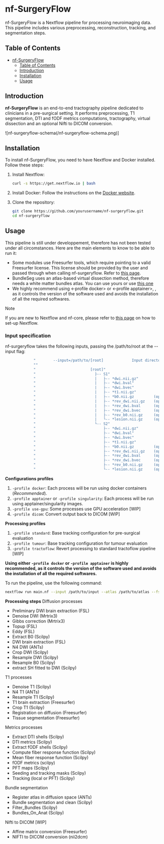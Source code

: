 # nf-SurgeryFlow

nf-SurgeryFlow is a Nextflow pipeline for processing neuroimaging data. This pipeline includes various preprocessing, reconstruction, tracking, and segmentation steps.

## Table of Contents
- [nf-SurgeryFlow](#nf-surgeryflow)
  - [Table of Contents](#table-of-contents)
  - [Introduction](#introduction)
  - [Installation](#installation)
  - [Usage](#usage)

## Introduction

**nf-SurgeryFlow** is an end-to-end tractography pipeline dedicated to clinicians in a pre-surgical setting. It performs preprocessing, T1 segmentation, DTI and fODF metrics computations, tractography, virtual dissection and an optional Nifti to DICOM conversion. 

![nf-surgeryflow-schema(/nf-surgeryflow-schema.png)]

## Installation

To install nf-SurgeryFlow, you need to have Nextflow and Docker installed. Follow these steps:

1. Install Nextflow:
    ```sh
    curl -s https://get.nextflow.io | bash
    ```

2. Install Docker:
    Follow the instructions on the [Docker website](https://docs.docker.com/get-docker/).

3. Clone the repository:
    ```sh
    git clone https://github.com/yourusername/nf-surgeryflow.git
    cd nf-surgeryflow
    ```

## Usage

This pipeline is still under developpement, therefore has not been tested under all circomstances. Here are the main elements to know to be able to run it:
- Some modules use Freesurfer tools, which require pointing to a valid Freesurfer license. This license should be provided by the user and passed through when calling nf-surgeryflow. Refer to [this page](https://surfer.nmr.mgh.harvard.edu/registration.html).
- BundleSeg uses an atlas-based virtual dissection method, therefore needs a white matter bundles atlas. You can use yours or use [this one](https://zenodo.org/records/10103446) 
- We highly recommend using <-profile docker> or <-profile apptainer>, , as it controls the version of the software used and avoids the installation of all the required softwares.

> [!NOTE]
> If you are new to Nextflow and nf-core, please refer to [this page](https://nf-co.re/docs/usage/installation) on how to set-up Nextflow.

### Input specification

nf-surgeryflow takes the following inputs, passing the /path/to/root at the --input flag:

```bash
             "        --input=/path/to/[root]             Input directory containing your subjects"
             ""
             "                         [root]"
             "                           ├-- S1"
             "                           |   ├-- *dwi.nii.gz"
             "                           |   ├-- *dwi.bval"
             "                           |   ├-- *dwi.bvec"
             "                           |   ├-- *t1.nii.gz"
             "                           |   ├-- *b0.nii.gz         (optional)"
             "                           |   ├-- *rev_dwi.nii.gz    (optional)"
             "                           |   ├-- *rev_dwi.bval      (optional)"
             "                           |   ├-- *rev_dwi.bvec      (optional)"
             "                           |   ├-- *rev_b0.nii.gz     (optional)"
             "                           |   └-- *lesion.nii.gz     (optional)" [WIP]
             "                           └-- S2"
             "                               ├-- *dwi.nii.gz"
             "                               ├-- *dwi.bval"
             "                               ├-- *dwi.bvec"
             "                               ├-- *t1.nii.gz"
             "                               ├-- *b0.nii.gz         (optional)"
             "                               ├-- *rev_dwi.nii.gz    (optional)"
             "                               ├-- *rev_dwi.bval      (optional)"
             "                               ├-- *rev_dwi.bvec      (optional)"
             "                               ├-- *rev_b0.nii.gz     (optional)"
             "                               └-- *lesion.nii.gz     (optional)" [WIP]
```

**Configurations profiles**

1. `-profile docker`: Each process will be run using docker containers (*Recommended*).
2. `-profile apptainer` or `-profile singularity`: Each process will be run using apptainer/singularity images.
3. `-profile use-gpu`: Some processes use GPU acceleration [WIP]
4. `-profile dicom`: Convert output back to DICOM [WIP]


**Processing profiles**

1. `-profile standard`: Base tracking configuration for pre-surgical evaluation
2. `-profile tumour`: Base tracking configuration for tumour evaluation
3. `-profile tractoflow`: Revert processing to standard tractoflow pipeline [WIP]

**Using either `-profile docker` or `-profile apptainer` is highly recommended, as it controls the version of the software used and avoids the installation of all the required softwares.**

To run the pipeline, use the following command:

```sh
nextflow run main.nf --input /path/to/input --atlas /path/to/atlas --fs_license /path/to/license.txt -profile standard,[<docker|apptainer>]
```
**Processing steps**
Diffusion processes
- Preliminary DWI brain extraction (FSL)
- Denoise DWI (Mrtrix3)
- Gibbs correction (Mrtrix3)
- Topup (FSL)
- Eddy (FSL)
- Extract B0 (Scilpy)
- DWI brain extraction (FSL)
- N4 DWI (ANTs)
- Crop DWI (Scilpy)
- Resample DWI (Scilpy)
- Resample B0 (Scilpy)
- extract SH fitted to DWI (Scilpy)

T1 processes
- Denoise T1 (Scilpy)
- N4 T1 (ANTs)
- Resample T1 (Scilpy)
- T1 brain extraction (Freesurfer)
- Crop T1 (Scilpy)
- Registration on diffusion (Freesurfer)
- Tissue segmentation (Freesurfer)

Metrics processes
- Extract DTI shells (Scilpy)
- DTI metrics (Scilpy)
- Extract fODF shells (Scilpy)
- Compute fiber response function (Scilpy)
- Mean fiber response function (Scilpy)
- fODF metrics (scilpy)
- PFT maps (Scilpy)
- Seeding and tracking masks (Scilpy)
- Tracking (local or PFT) (Scilpy)

Bundle segmentation
- Register atlas in diffusion space (ANTs)
- Bundle segmentation and clean (Scilpy)
- Filter_Bundles (Scilpy)
- Bundles_On_Anat (Scilpy)

Nifti to DICOM [WIP]
- Affine matrix conversion (Freesurfer)
- NIFTI to DICOM conversion (nii2dcm)
